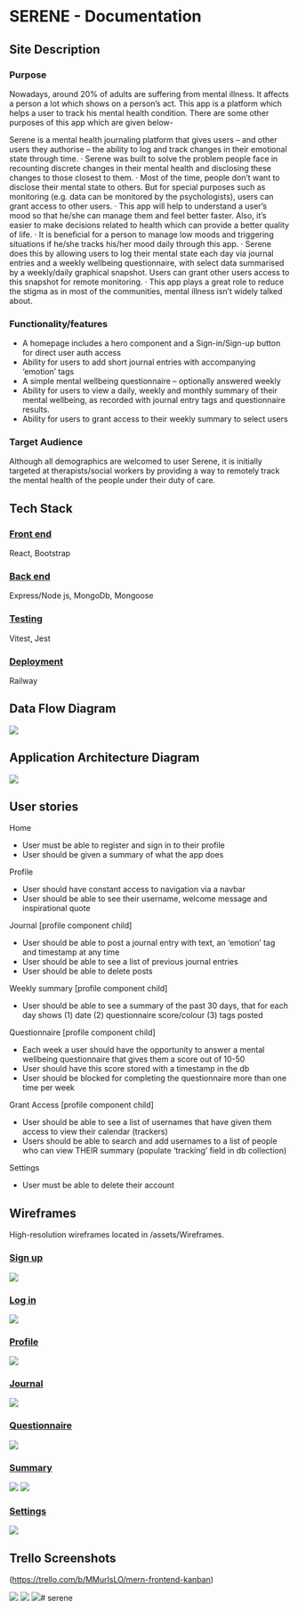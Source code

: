 # SERENE - Documentation

## Site Description

### Purpose


Nowadays, around 20% of adults are suffering from mental illness. It affects a person a lot which shows on a person’s act.  This app is a platform which helps a user to track his mental health condition. There are some other purposes of this app which are given below-

Serene is a mental health journaling platform that gives users – and other users they authorise – the ability to log and track changes in their emotional state through time.
·  	Serene was built to solve the problem people face in recounting discrete changes in their mental health and disclosing these changes to those closest to them.
·  	Most of the time, people don’t want to disclose their mental state to others. But for special purposes such as monitoring (e.g. data can be monitored by the psychologists), users can grant access to other users.
·  	This app will help to understand a user’s mood so that he/she can manage them and feel better faster. Also, it’s easier to make decisions related to health which can provide a better quality of life.
·  	It is beneficial for a person to manage low moods and triggering situations if he/she tracks his/her mood daily through this app.
·  	Serene does this by allowing users to log their mental state each day via journal entries and a weekly wellbeing questionnaire, with select data summarised by a weekly/daily graphical snapshot. Users can grant other users access to this snapshot for remote monitoring.
·  	This app plays a great role to reduce the stigma as in most of the communities, mental illness isn’t widely talked about.



### Functionality/features

- A homepage includes a hero component and a Sign-in/Sign-up button for direct user auth access
- Ability for users to add short journal entries with accompanying ‘emotion’ tags
- A simple mental wellbeing questionnaire – optionally answered weekly
- Ability for users to view a daily, weekly and monthly summary of their mental wellbeing, as recorded with journal entry tags and questionnaire results.
- Ability for users to grant access to their weekly summary to select users

### Target Audience

Although all demographics are welcomed to user Serene, it is initially targeted at therapists/social workers by providing a way to remotely track the mental health of the people under their duty of care.

## Tech Stack

### <u>Front end</u>

React, Bootstrap

### <u>Back end</u>

Express/Node js, MongoDb, Mongoose

### <u>Testing</u>

Vitest, Jest

### <u>Deployment</u>

Railway

## Data Flow Diagram

![](./assets/dataflow.jpeg)

## Application Architecture Diagram



![](./assets/arch.png)

## User stories

Home
- User must be able to register and sign in to their profile
- User should be given a summary of what the app does

Profile
- User should have constant access to navigation via a navbar
- User should be able to see their username, welcome message and inspirational quote

Journal [profile component child]
- User should be able to post a journal entry with text, an ‘emotion’ tag and timestamp at any time
- User should be able to see a list of previous journal entries
- User should be able to delete posts


Weekly summary [profile component child]
- User should be able to see a summary of the past 30 days, that for each day shows (1) date (2) questionnaire score/colour (3) tags posted

Questionnaire [profile component child]
- Each week a user should have the opportunity to answer a mental wellbeing questionnaire that gives them a score out of 10-50
- User should have this score stored with a timestamp in the db
- User should be blocked for completing the questionnaire more than one time per week

Grant Access [profile component child]
- User should be able to see a list of usernames that have given them access to view their calendar (trackers)
- Users should be able to search and add usernames to a list of people who can view THEIR summary (populate ‘tracking’ field in db collection)

Settings
- User must be able to delete their account


## Wireframes

High-resolution wireframes located in /assets/Wireframes.

### <u>Sign up</u>

![](/./assets/wireframe%20screen%20comparison/loginwire.png)


### <u>Log in</u>
![](/./assets/wireframe%20screen%20comparison/signupwire.png)

### <u>Profile</u>
![](/./assets/wireframe%20screen%20comparison/homewire.png)

### <u>Journal</u>
![](/./assets/wireframe%20screen%20comparison/journalwire.png)

### <u>Questionnaire</u>
![](/./assets/wireframe%20screen%20comparison/questionairewire.png)

### <u>Summary</u>
![](/./assets/wireframe%20screen%20comparison/summarywire.png) ![](/./assets/wireframe%20screen%20comparison/summarymobile.png)



### <u>Settings</u>
![](/./assets/wireframe%20screen%20comparison/settingswire.png)

## Trello Screenshots
(https://trello.com/b/MMurIsLO/mern-frontend-kanban)

![](/./assets/trello2.png)
![](/./assets/trello3.png)
![](/./assets/trello1.png)# serene

